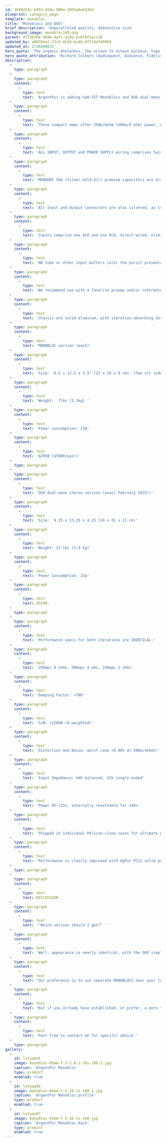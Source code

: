 ```yaml
---
id: 1688d24c-b95d-459a-900a-20d3a0eb426d
blueprint: category_page
template: monobloc
title: 'Monoblocs and DUO!'
brief_description: 'Unparalleled quality, diminutive size'
background_image: monobloc169.png
parent: d773d704-5699-4af1-a19e-bc6f8f1ecc29
updated_by: a00f84a2-73c3-4b20-bc6b-8ff14df49968
updated_at: 1736508632
hero_quote: 'The organic wholeness, the octave to octave balance, huge dynamics, and the detailed yet extremely smooth top end was fantastic, with soundstaging reality only GaN-FETs and Ag can provide.'
hero_quote_attribution: 'Richard Colburn (Audioquest, Audience, Fidelis, Bluebird)'
description:
  -
    type: paragraph
  -
    type: paragraph
    content:
      -
        type: text
        text: 'ArgentPur is adding GaN-FET Monoblocs and DUO dual-mono stereo power amps to its AgPur solid pure silver cable offerings!'
  -
    type: paragraph
    content:
      -
        type: text
        text: 'These compact amps offer 250w/8ohm (500w/4 ohm) power, using customized Orchard renowned ULTRA balanced modules, powered by a custom 800w SMPS with soft-start and ultra-high frequency switching for extremely low EMI and very high efficiency.'
  -
    type: paragraph
    content:
      -
        type: text
        text: 'ALL INPUT, OUTPUT and POWER SUPPLY wiring comprises twisted-pair ArgentPur SOLID PURE SILVER in Teflon air-tubes for peerless soundstage detail and holography... the ultimate transparency (WITHOUT brightness!) that both Gallium Nitride and Pure Silver are remowned.'
  -
    type: paragraph
    content:
      -
        type: text
        text: 'MUNDORF SGO (Silver-Gold-Oil) premium capacitors are also used in the critical signal path filter to provide even better resolution and soundstage realism compared to other GaN-FET and Class D designs. The musicality clearly equals best Class A but with utmost pellucidity to the source... plus the ultra-fast gut-wrenching bass grip Class D provides.'
  -
    type: paragraph
    content:
      -
        type: text
        text: 'All Input and Output connectors are also silvered, as is the premium solder, providing a COMPLETE SILVER through-path!'
  -
    type: paragraph
    content:
      -
        type: text
        text: 'Inputs comprise one XLR and one RCA, direct-wired, eliminating any input switching degradation.'
  -
    type: paragraph
    content:
      -
        type: text
        text: 'NO tube or other input buffers color the purist presentation...thus the proverbial "straight wire with gain."'
  -
    type: paragraph
    content:
      -
        type: text
        text: 'We recommend use with a favorite preamp and/or reference level DAC for system optimization.'
  -
    type: paragraph
    content:
      -
        type: text
        text: 'Chassis are solid aluminum, with vibration-absorbing Sorbothane footers and added top and bottom panel damping.  '
  -
    type: paragraph
    content:
      -
        type: text
        text: 'MONOBLOC version (each)'
  -
    type: paragraph
    content:
      -
        type: text
        text: 'Size:  8.5 x 12.5 x 3.5" (22 x 29 x 9 cm). (Two sit side-by-side on a 17" rack space if desired.)'
  -
    type: paragraph
    content:
      -
        type: text
        text: 'Weight:  7lbs (3.3kg) '
  -
    type: paragraph
    content:
      -
        type: text
        text: 'Power consumption: 11W'
  -
    type: paragraph
    content:
      -
        type: text
        text: '$2950 ($5900/pair)'
  -
    type: paragraph
  -
    type: paragraph
    content:
      -
        type: text
        text: 'DUO dual-mono stereo version (avail February 2025!)'
  -
    type: paragraph
    content:
      -
        type: text
        text: 'Size:  9.25 x 13.25 x 4.25 (24 x 31 x 11 cm)'
  -
    type: paragraph
    content:
      -
        type: text
        text: 'Weight: 13 lbs (5.9 kg)'
  -
    type: paragraph
    content:
      -
        type: text
        text: 'Power Consumption: 22w'
  -
    type: paragraph
    content:
      -
        type: text
        text: $5200.
  -
    type: paragraph
  -
    type: paragraph
    content:
      -
        type: text
        text: 'Performance specs for both iterations are IDENTICAL:'
  -
    type: paragraph
    content:
      -
        type: text
        text: '250wpc 8 ohms, 500wpc 4 oms, 250wpc 2 ohms'
  -
    type: paragraph
    content:
      -
        type: text
        text: 'Damping Factor: >700'
  -
    type: paragraph
    content:
      -
        type: text
        text: 'S/N: >120dB (A-weighted)'
  -
    type: paragraph
    content:
      -
        type: text
        text: 'Distortion and Noise: worst case <0.08% at 500w/4ohms!'
  -
    type: paragraph
    content:
      -
        type: text
        text: 'Input Impedance: 44k balanced, 22k single-ended'
  -
    type: paragraph
    content:
      -
        type: text
        text: 'Power 95-125v, internally resettable for 240v'
  -
    type: paragraph
    content:
      -
        type: text
        text: 'Shipped in individual Pelican-clone cases for ultimate protection and handling ease.'
  -
    type: paragraph
    content:
      -
        type: text
        text: 'Performance is clearly improved with AgPur PC12 solid pure silver Power Cables, AgPur Interconnects and Speaker Cables. Please enquire for special bundle pricing.'
  -
    type: paragraph
  -
    type: paragraph
    content:
      -
        type: text
        text: DISCUSSION
  -
    type: paragraph
    content:
      -
        type: text
        text: '"Which version should I get?" '
  -
    type: paragraph
    content:
      -
        type: text
        text: 'Well, appearance is nearly identical, with the DUO simply +2cm (3/4") larger in all 3 dimensions.'
  -
    type: paragraph
    content:
      -
        type: text
        text: "Our preference is to use separate MONOBLOCS near your loudspeakers, linking with very affordable 0.25M AgPur13 cable-jumpers, preferably with longer AgPur Athene XLR interconnects. This best practice effects a lower total cost,\_especially if short Power Cables can be sent from the outer walls.  (If long RCAs are required, custom-length SHIELDED versions are available for use to control single-ended noise issues.)"
  -
    type: paragraph
    content:
      -
        type: text
        text: "But if you already have established, or prefer, a more traditional central rack components geometry using short ICs and longer speaker cables, you'll find the DUO version easier to implement, and requiring only one power cable. This setup may be true also if you use one central power conditioner and prefer not to send long power cables to separate speaker-area monos."
  -
    type: paragraph
    content:
      -
        type: text
        text: 'Feel free to contact me for specific advice.'
  -
    type: paragraph
gallery:
  -
    id: lxtyo0vk
    image: monobloc-65mm-f-2-2.8-1-30s-100-1.jpg
    caption: 'ArgentPur Monobloc'
    type: product
    enabled: true
  -
    id: lxtyog9e
    image: monobloc-65mm-f-2-10-1s-100-1.jpg
    caption: 'ArgentPur Monobloc profile'
    type: product
    enabled: true
  -
    id: lxtyox07
    image: monobloc-65mm-f-2-16-1s-100.jpg
    caption: 'ArgentPur Monobloc back'
    type: product
    enabled: true
---
```

